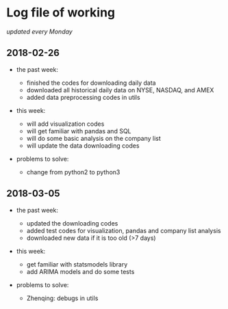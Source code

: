 # Log file of working

*updated every Monday*

## 2018-02-26
+ the past week:
    - finished the codes for downloading daily data
    - downloaded all historical daily data on NYSE, NASDAQ, and AMEX
    - added data preprocessing codes in utils

+ this week:
    - will add visualization codes
    - will get familiar with pandas and SQL
    - will do some basic analysis on the company list
    - will update the data downloading codes

+ problems to solve:
    - change from python2 to python3


## 2018-03-05
+ the past week:
    - updated the downloading codes
    - added test codes for visualization, pandas and company list analysis
    - downloaded new data if it is too old (>7 days)

+ this week:
    - get familiar with statsmodels library
    - add ARIMA models and do some tests

+ problems to solve:
    - Zhenqing: debugs in utils


